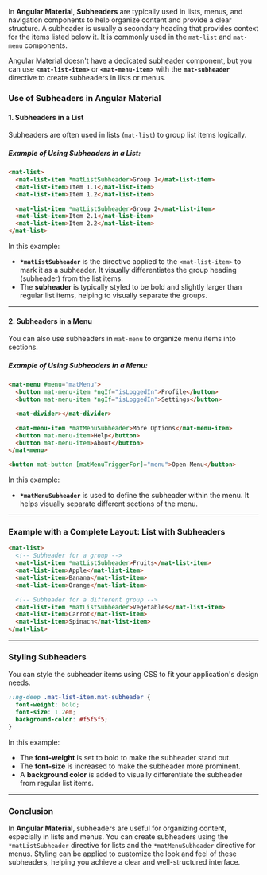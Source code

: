In **Angular Material**, **Subheaders** are typically used in lists, menus, and navigation components to help organize content and provide a clear structure. A subheader is usually a secondary heading that provides context for the items listed below it. It is commonly used in the `mat-list` and `mat-menu` components.

Angular Material doesn't have a dedicated subheader component, but you can use **`<mat-list-item>`** or **`<mat-menu-item>`** with the **`mat-subheader`** directive to create subheaders in lists or menus.

### Use of Subheaders in Angular Material

#### 1. **Subheaders in a List**

Subheaders are often used in lists (`mat-list`) to group list items logically.

##### Example of Using Subheaders in a List:
```html
<mat-list>
  <mat-list-item *matListSubheader>Group 1</mat-list-item>
  <mat-list-item>Item 1.1</mat-list-item>
  <mat-list-item>Item 1.2</mat-list-item>

  <mat-list-item *matListSubheader>Group 2</mat-list-item>
  <mat-list-item>Item 2.1</mat-list-item>
  <mat-list-item>Item 2.2</mat-list-item>
</mat-list>
```

In this example:
- **`*matListSubheader`** is the directive applied to the `<mat-list-item>` to mark it as a subheader. It visually differentiates the group heading (subheader) from the list items.
- The **subheader** is typically styled to be bold and slightly larger than regular list items, helping to visually separate the groups.

---

#### 2. **Subheaders in a Menu**

You can also use subheaders in `mat-menu` to organize menu items into sections.

##### Example of Using Subheaders in a Menu:
```html
<mat-menu #menu="matMenu">
  <button mat-menu-item *ngIf="isLoggedIn">Profile</button>
  <button mat-menu-item *ngIf="isLoggedIn">Settings</button>

  <mat-divider></mat-divider>

  <mat-menu-item *matMenuSubheader>More Options</mat-menu-item>
  <button mat-menu-item>Help</button>
  <button mat-menu-item>About</button>
</mat-menu>

<button mat-button [matMenuTriggerFor]="menu">Open Menu</button>
```

In this example:
- **`*matMenuSubheader`** is used to define the subheader within the menu. It helps visually separate different sections of the menu.

---

### Example with a Complete Layout: List with Subheaders

```html
<mat-list>
  <!-- Subheader for a group -->
  <mat-list-item *matListSubheader>Fruits</mat-list-item>
  <mat-list-item>Apple</mat-list-item>
  <mat-list-item>Banana</mat-list-item>
  <mat-list-item>Orange</mat-list-item>

  <!-- Subheader for a different group -->
  <mat-list-item *matListSubheader>Vegetables</mat-list-item>
  <mat-list-item>Carrot</mat-list-item>
  <mat-list-item>Spinach</mat-list-item>
</mat-list>
```

---

### Styling Subheaders

You can style the subheader items using CSS to fit your application's design needs.

```css
::ng-deep .mat-list-item.mat-subheader {
  font-weight: bold;
  font-size: 1.2em;
  background-color: #f5f5f5;
}
```

In this example:
- The **font-weight** is set to bold to make the subheader stand out.
- The **font-size** is increased to make the subheader more prominent.
- A **background color** is added to visually differentiate the subheader from regular list items.

---

### Conclusion

In **Angular Material**, subheaders are useful for organizing content, especially in lists and menus. You can create subheaders using the `*matListSubheader` directive for lists and the `*matMenuSubheader` directive for menus. Styling can be applied to customize the look and feel of these subheaders, helping you achieve a clear and well-structured interface.
